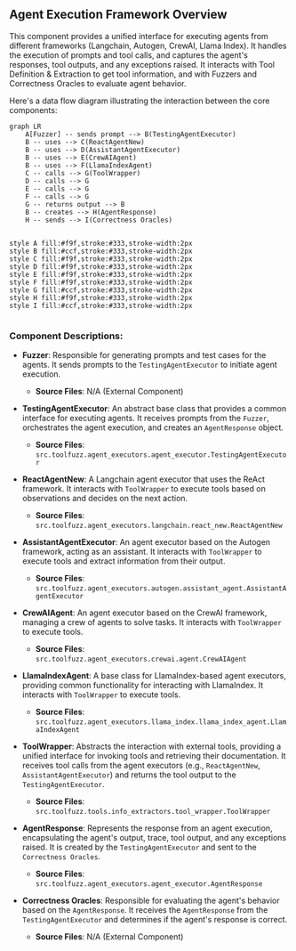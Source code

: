 ## Agent Execution Framework Overview

This component provides a unified interface for executing agents from different frameworks (Langchain, Autogen, CrewAI, Llama Index). It handles the execution of prompts and tool calls, and captures the agent's responses, tool outputs, and any exceptions raised. It interacts with Tool Definition & Extraction to get tool information, and with Fuzzers and Correctness Oracles to evaluate agent behavior.

Here's a data flow diagram illustrating the interaction between the core components:

```mermaid
graph LR
    A[Fuzzer] -- sends prompt --> B(TestingAgentExecutor) 
    B -- uses --> C(ReactAgentNew)
    B -- uses --> D(AssistantAgentExecutor)
    B -- uses --> E(CrewAIAgent)
    B -- uses --> F(LlamaIndexAgent)
    C -- calls --> G(ToolWrapper)
    D -- calls --> G
    E -- calls --> G
    F -- calls --> G
    G -- returns output --> B
    B -- creates --> H(AgentResponse)
    H -- sends --> I(Correctness Oracles)


style A fill:#f9f,stroke:#333,stroke-width:2px
style B fill:#ccf,stroke:#333,stroke-width:2px
style C fill:#f9f,stroke:#333,stroke-width:2px
style D fill:#f9f,stroke:#333,stroke-width:2px
style E fill:#f9f,stroke:#333,stroke-width:2px
style F fill:#f9f,stroke:#333,stroke-width:2px
style G fill:#ccf,stroke:#333,stroke-width:2px
style H fill:#f9f,stroke:#333,stroke-width:2px
style I fill:#ccf,stroke:#333,stroke-width:2px


```

### Component Descriptions:

*   **Fuzzer**: Responsible for generating prompts and test cases for the agents. It sends prompts to the `TestingAgentExecutor` to initiate agent execution.
    *   **Source Files**: N/A (External Component)

*   **TestingAgentExecutor**: An abstract base class that provides a common interface for executing agents. It receives prompts from the `Fuzzer`, orchestrates the agent execution, and creates an `AgentResponse` object.
    *   **Source Files**: `src.toolfuzz.agent_executors.agent_executor.TestingAgentExecutor`

*   **ReactAgentNew**: A Langchain agent executor that uses the ReAct framework. It interacts with `ToolWrapper` to execute tools based on observations and decides on the next action.
    *   **Source Files**: `src.toolfuzz.agent_executors.langchain.react_new.ReactAgentNew`

*   **AssistantAgentExecutor**: An agent executor based on the Autogen framework, acting as an assistant. It interacts with `ToolWrapper` to execute tools and extract information from their output.
    *   **Source Files**: `src.toolfuzz.agent_executors.autogen.assistant_agent.AssistantAgentExecutor`

*   **CrewAIAgent**: An agent executor based on the CrewAI framework, managing a crew of agents to solve tasks. It interacts with `ToolWrapper` to execute tools.
    *   **Source Files**: `src.toolfuzz.agent_executors.crewai.agent.CrewAIAgent`

*   **LlamaIndexAgent**: A base class for LlamaIndex-based agent executors, providing common functionality for interacting with LlamaIndex. It interacts with `ToolWrapper` to execute tools.
    *   **Source Files**: `src.toolfuzz.agent_executors.llama_index.llama_index_agent.LlamaIndexAgent`

*   **ToolWrapper**: Abstracts the interaction with external tools, providing a unified interface for invoking tools and retrieving their documentation. It receives tool calls from the agent executors (e.g., `ReactAgentNew`, `AssistantAgentExecutor`) and returns the tool output to the `TestingAgentExecutor`.
    *   **Source Files**: `src.toolfuzz.tools.info_extractors.tool_wrapper.ToolWrapper`

*   **AgentResponse**: Represents the response from an agent execution, encapsulating the agent's output, trace, tool output, and any exceptions raised. It is created by the `TestingAgentExecutor` and sent to the `Correctness Oracles`.
    *   **Source Files**: `src.toolfuzz.agent_executors.agent_executor.AgentResponse`

*   **Correctness Oracles**: Responsible for evaluating the agent's behavior based on the `AgentResponse`. It receives the `AgentResponse` from the `TestingAgentExecutor` and determines if the agent's response is correct.
    *   **Source Files**: N/A (External Component)
